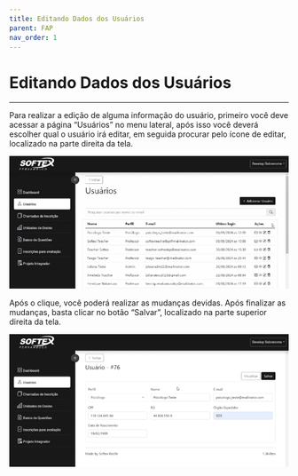 ```yaml
---
title: Editando Dados dos Usuários
parent: FAP
nav_order: 1
---
```


# Editando Dados dos Usuários

---
Para realizar a edição de alguma informação do usuário, primeiro você deve acessar a página “Usuários” no menu lateral, após isso você deverá escolher qual o usuário irá editar, em seguida procurar pelo ícone de editar, localizado na parte direita da tela. 

![Alterando Senha do Admin](/assets/gifs/editandousuario1.gif)

Após o clique, você poderá realizar as mudanças devidas. Após finalizar as mudanças, basta clicar no botão “Salvar”, localizado na parte superior direita da tela.

![Alterando Senha do Admin](/assets/gifs/editandousuario2.gif)